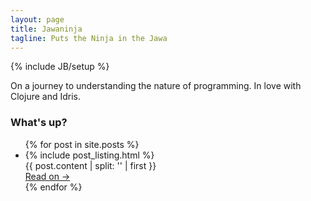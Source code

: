 ```yaml
---
layout: page
title: Jawaninja
tagline: Puts the Ninja in the Jawa
---
```

{% include JB/setup %}

On a journey to understanding the nature of programming. In love with
Clojure and Idris.

<h3>What's up?</h3>

<ul class="posts">
  {% for post in site.posts %}
  <li>
    {% include post_listing.html %}
    <div class="brief">
      {{ post.content | split: '<!-- more -->' | first }}
    </div>
    <a href="{{ BASE_PATH }}{{ post.url }}" class="read-on">Read on →</a>
  </li>
  {% endfor %}
</ul>
